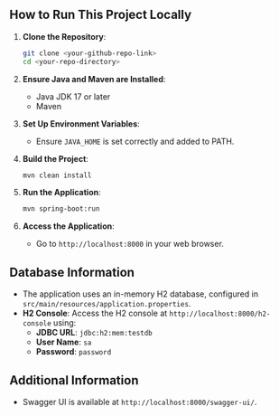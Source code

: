 ## How to Run This Project Locally

1. **Clone the Repository**:
    ```sh
    git clone <your-github-repo-link>
    cd <your-repo-directory>
    ```

2. **Ensure Java and Maven are Installed**:
    - Java JDK 17 or later
    - Maven

3. **Set Up Environment Variables**:
    - Ensure `JAVA_HOME` is set correctly and added to PATH.

4. **Build the Project**:
    ```sh
    mvn clean install
    ```

5. **Run the Application**:
    ```sh
    mvn spring-boot:run
    ```

6. **Access the Application**:
    - Go to `http://localhost:8000` in your web browser.

## Database Information

- The application uses an in-memory H2 database, configured in `src/main/resources/application.properties`.
- **H2 Console**: Access the H2 console at `http://localhost:8000/h2-console` using:
  - **JDBC URL**: `jdbc:h2:mem:testdb`
  - **User Name**: `sa`
  - **Password**: `password`

## Additional Information

- Swagger UI is available at `http://localhost:8000/swagger-ui/`.
